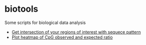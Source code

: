 # biotools
Some scripts for biological data analysis

* [Get intersection of your regions of interest with sequece pattern](https://github.com/pav1201/biotools/blob/main/scripts/sequences_in_my_bed.py)
* [Plot heatmap of CpG observed and expected ratio](https://github.com/pav1201/biotools/blob/main/scripts/cpg_obs_exp_ratio_example.ipynb)
